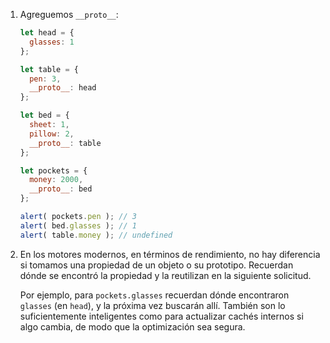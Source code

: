 
1. Agreguemos `__proto__`:

    ```js run
    let head = {
      glasses: 1
    };

    let table = {
      pen: 3,
      __proto__: head
    };

    let bed = {
      sheet: 1,
      pillow: 2,
      __proto__: table
    };

    let pockets = {
      money: 2000,
      __proto__: bed
    };

    alert( pockets.pen ); // 3
    alert( bed.glasses ); // 1
    alert( table.money ); // undefined
    ```

2. En los motores modernos, en términos de rendimiento, no hay diferencia si tomamos una propiedad de un objeto o su prototipo. Recuerdan dónde se encontró la propiedad y la reutilizan en la siguiente solicitud.

    Por ejemplo, para `pockets.glasses` recuerdan dónde encontraron `glasses` (en `head`), y la próxima vez buscarán allí. También son lo suficientemente inteligentes como para actualizar cachés internos si algo cambia, de modo que la optimización sea segura.
